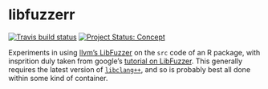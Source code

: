 # libfuzzerr

<!-- badges: start -->

[![Travis build
status](https://travis-ci.org/mpadge/libfuzzerr?branch=master)](https://travis-ci.org/mpadge/libfuzzerr)
[![Project Status:
Concept](https://www.repostatus.org/badges/latest/concept.svg)](https://www.repostatus.org/#concept)
<!-- badges: end -->

Experiments in using [llvm’s
LibFuzzer](https://llvm.org/docs/LibFuzzer.html) on the `src` code of an
R package, with insprition duly taken from google’s [tutorial on
LibFuzzer](https://github.com/google/fuzzing/blob/master/tutorial/libFuzzerTutorial.md).
This generally requires the latest version of
[`libclang++`](http://releases.llvm.org/9.0.0/tools/clang/docs/ReleaseNotes.html),
and so is probably best all done within some kind of container.

